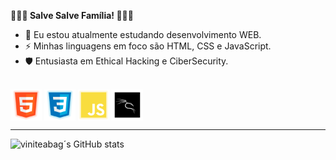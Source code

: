 ******👩🏻‍💻 Salve Salve Família! 👩🏻‍💻******

- 🤔 Eu estou atualmente estudando desenvolvimento WEB.
- ⚡ Minhas linguagens em foco são HTML, CSS e JavaScript.
- 🛡️ Entusiasta em Ethical Hacking e CiberSecurity.

<div style="display: inline_block"><br>
  <img align="center" alt="HTML-logo" height="50" src="https://github.com/viniteabag/viniteabag/blob/main/img/html.png">
  <img align="center" alt="CSS-logo" height="50" src="https://github.com/viniteabag/viniteabag/blob/main/img/css.png">
  <img align="center" alt="Js-logo" height="50" src="https://github.com/viniteabag/viniteabag/blob/main/img/js.png">
  <img align="center" alt="Js-logo" height="50" src="https://github.com/viniteabag/viniteabag/blob/main/img/kali.png">
  <hr>
</div> 
  
![viniteabag´s GitHub stats](https://github-readme-stats.vercel.app/api?username=viniteabag&count_private=true&count_private=true&show_icons=true&theme=merko&include_all_commits&layout=compact)

